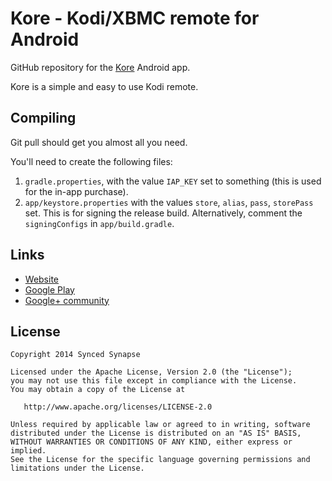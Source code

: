 Kore - Kodi/XBMC remote for Android
====================================

GitHub repository for the [Kore][1] Android app.

Kore is a simple and easy to use Kodi remote.


Compiling
---------
Git pull should get you almost all you need.

You'll need to create the following files:

1. `gradle.properties`, with the value `IAP_KEY` set to something (this is used for the in-app purchase).
2. `app/keystore.properties` with the values `store`, `alias`, `pass`, `storePass` set. This is for signing the release build. Alternatively, comment the `signingConfigs` in `app/build.gradle`.



Links
-----

- [Website][2]
- [Google Play][1]
- [Google+ community][3]



License
-------

    Copyright 2014 Synced Synapse

    Licensed under the Apache License, Version 2.0 (the "License");
    you may not use this file except in compliance with the License.
    You may obtain a copy of the License at

       http://www.apache.org/licenses/LICENSE-2.0

    Unless required by applicable law or agreed to in writing, software
    distributed under the License is distributed on an "AS IS" BASIS,
    WITHOUT WARRANTIES OR CONDITIONS OF ANY KIND, either express or implied.
    See the License for the specific language governing permissions and
    limitations under the License.


[1]: https://play.google.com/store/apps/details?id=com.syncedsynapse.kore2
[2]: http://syncedsynapse.com/kore/
[3]: https://plus.google.com/u/0/communities/110340113064213296333


